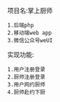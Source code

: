 项目名:掌上厨师

    1.后端php
    2.移动端web app
    3.微信公众号weUI
    
实现功能:

    1.用户注册登录
    2.厨师注册登录
    3.用户网约厨师
    4.厨师赴约下厨
